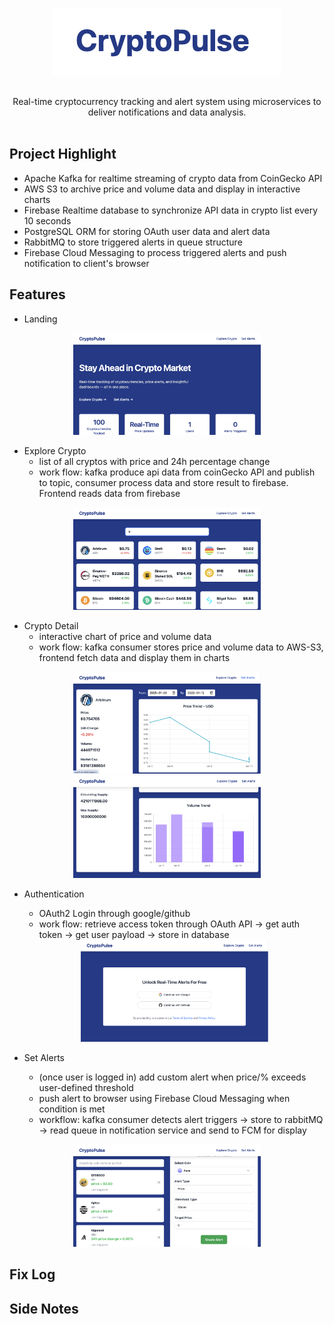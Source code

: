 <a id="readme-top"></a>

<!-- PROJECT LOGO -->
<br />
<div align="center">
  <a href="[https://github.com/github_username/repo_name](https://github.com/ice188/crypto-tracker)">
    <img src="img/logo.png" alt="Logo">
  </a>

  <p align="center"><br />
    Real-time cryptocurrency tracking and alert system using microservices to deliver notifications and data analysis.
    <br />
    <br />
  </p>
</div>

## Project Highlight

- Apache Kafka for realtime streaming of crypto data from CoinGecko API 
- AWS S3 to archive price and volume data and display in interactive charts
- Firebase Realtime database to synchronize API data in crypto list every 10 seconds
- PostgreSQL ORM for storing OAuth user data and alert data
- RabbitMQ to store triggered alerts in queue structure
- Firebase Cloud Messaging to process triggered alerts and push notification to client's browser

## Features

- Landing

<div align="middle">
  <img src="img/landing.png" width="300" />
</div>

- Explore Crypto
  - list of all cryptos with price and 24h percentage change
  - work flow: kafka produce api data from coinGecko API and publish to topic, consumer process data and store result to firebase. Frontend reads data from firebase

<div align="middle">
  <img src="img/crypto-list.png" width="300" />
</div>

- Crypto Detail
  - interactive chart of price and volume data
  - work flow: kafka consumer stores price and volume data to AWS-S3, frontend fetch data and display them in charts

<div align="middle">
  <img src="img/chart.png" width="300" />
  <img src="img/volume-chart.png" width="300" /> 
</div>

- Authentication
  - OAuth2 Login through google/github 
  - work flow: retrieve access token through OAuth API -> get auth token -> get user payload -> store in database

  <div align="middle">
    <img src="img/login.png" width="300" /> 
  </div>

- Set Alerts
  - (once user is logged in) add custom alert when price/% exceeds user-defined threshold
  - push alert to browser using Firebase Cloud Messaging when condition is met 
  - workflow: kafka consumer detects alert triggers -> store to rabbitMQ -> read queue in notification service and send to FCM for display

<div align="middle">
  <img src="img/alert.png" width="300" />
</div>

## Fix Log

## Side Notes
